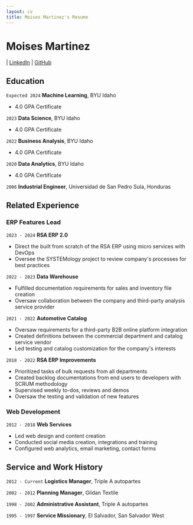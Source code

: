 ```yaml
---
layout: cv
title: Moises Martinez's Resume
---
```

# Moises Martinez

<div id="webaddress">
<mailto:moiseshn@gmail.com>
| <a href="https://linkedin.com/in/moiseshn">LinkedIn</a>
| <a href="https://github.com/moiseshn">GitHub</a>
</div>

## Education

`Expected 2024`
__Machine Learning__, BYU Idaho

- 4.0 GPA Certificate

`2023`
__Data Science__, BYU Idaho

- 4.0 GPA Certificate

`2022`
__Business Analysis__, BYU Idaho

- 4.0 GPA Certificate

`2020`
__Data Analytics__, BYU Idaho

-  4.0 GPA Certificate

`2006`
__Industrial Engineer__, Universidad de San Pedro Sula, Honduras



## Related Experience

### ERP Features Lead

`2023 - 2024`
__RSA ERP 2.0__

- Direct the built from scratch of the RSA ERP using micro services with DevOps
- Oversee the SYSTEMology project to review company's processes for best practices

`2022 - 2023`
__Data Warehouse__

- Fulfilled documentation requirements for sales and inventory file creation
- Oversaw collaboration between the company and third-party analysis service provider

`2021 - 2022`
__Automotive Catalog__

- Oversaw requirements for a third-party B2B online platform integration
- Created definitions between the commercial department and catalog service vendor
- Led testing and catalog customization for the company's interests

`2018 - 2022`
__RSA ERP Improvements__

- Prioritized tasks of bulk requests from all departments
- Created backlog documentations from end users to developers with SCRUM methodology
- Supervised weekly to-dos, reviews and demos
- Oversaw the testing and validation of new features

### Web Development

`2012 - 2018`
__Web Services__

- Led web design and content creation
- Conducted social media creation, integrations and training
- Configured web analytics, email marketing, contact forms

## Service and Work History

`2012 - Current`
__Logistics Manager__, Triple A autopartes

`2002 - 2012`
__Planning Manager__, Gildan Textile

`1998 - 2002`
__Administrative Assistant__, Triple A autopartes

`1995 - 1997`
__Service Missionary__, El Salvador, San Salvador West

<!-- ### Footer
Last updated: July 2023
Created: December 2022 with VS code
-->